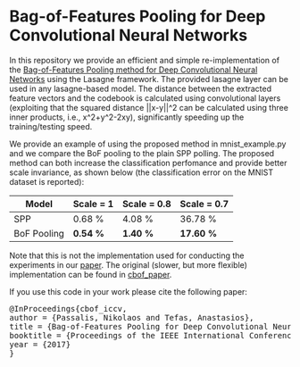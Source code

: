 # Bag-of-Features Pooling for Deep Convolutional Neural Networks

In this repository we provide an efficient and simple re-implementation of the [Bag-of-Features Pooling method for Deep Convolutional Neural Networks](https://arxiv.org/abs/1707.08105) using the Lasagne framework. The provided lasagne layer can be used in any lasagne-based model. The distance between the extracted feature vectors and the codebook is calculated using convolutional layers (exploiting that the squared distance ||x-y||^2 can be calculated using three inner products, i.e., x^2+y^2-2xy), significantly speeding up the training/testing speed.

We provide an example of using the proposed method in mnist_example.py and we compare the BoF pooling to the plain SPP polling. The proposed method can both increase the classification perfomance and provide better scale invariance, as shown below (the classification error on the MNIST dataset is reported):


| Model         | Scale = 1 | Scale = 0.8 |  Scale = 0.7 | 
| ------------- | --------- | ---------   | ---------    | 
| SPP           | 0.68 %    | 4.08 %      | 36.78 %      |
| BoF Pooling   | **0.54 %**    | **1.40 %**      | **17.60 %**    |

Note that this is not the implementation used for conducting the experiments in our [paper](https://arxiv.org/abs/1707.08105). The original (slower, but more flexible) implementation can be found in [cbof_paper](cbof_paper).

If you use this code in your work please cite the following paper:

<pre>
@InProceedings{cbof_iccv,
author = {Passalis, Nikolaos and Tefas, Anastasios},
title = {Bag-of-Features Pooling for Deep Convolutional Neural Networks},
booktitle = {Proceedings of the IEEE International Conference on Computer Vision (to appear)},
year = {2017}
}
</pre>

